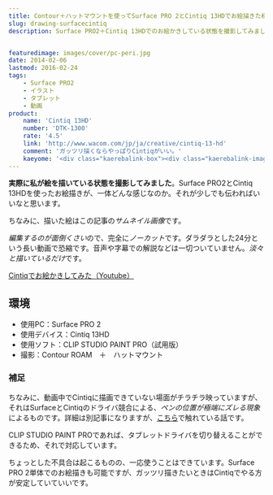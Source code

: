 ```yaml
---
title: Contour＋ハットマウントを使ってSurface PRO 2とCintiq 13HDでお絵描きた様子を撮影してみた
slug: drawing-surfacecintiq
description: Surface PRO2＋Cintiq 13HDでのお絵かきしている状態を撮影してみました。撮影はContour ROAMというカメラを使っています。ハットマウントを使った映像の参考としてもご覧いただけます。


featuredimage: images/cover/pc-peri.jpg
date: 2014-02-06
lastmod: 2016-02-24
tags: 
    - Surface PRO2
    - イラスト
    - タブレット
    - 動画
product:
    name: 'Cintiq 13HD'
    number: 'DTK-1300'
    rate: '4.5'
    link: 'http://www.wacom.com/jp/ja/creative/cintiq-13-hd'
    comment: 'ガッツリ描くならやっぱりCintiqがいい。'
    kaeyome: '<div class="kaerebalink-box"><div class="kaerebalink-image"><a href="http://www.amazon.co.jp/exec/obidos/ASIN/B00BQ6YDAA/illusionspace-22/ref=nosim/" rel="nofollow" target="_blank"><img src="https://ecx.images-amazon.com/images/I/41IyYb--jAL._SL160_.jpg" style="border: none;" /></a></div><div class="kaerebalink-info"><div class="kaerebalink-name"><a href="http://www.amazon.co.jp/exec/obidos/ASIN/B00BQ6YDAA/illusionspace-22/ref=nosim/" rel="nofollow" target="_blank">Wacom 液晶ペンタブレット 13.3フルHD液晶 Cintiq 13HD DTK-1300/K0</a><div class="kaerebalink-powered-date">posted with <a href="http://kaereba.com" rel="nofollow" target="_blank">カエレバ</a></div></div><div class="kaerebalink-detail"> ワコム 2013-04-05    </div><div class="kaerebalink-link1"><div class="shoplinkamazon"><a href="http://www.amazon.co.jp/gp/search?keywords=DTK-1300%2FK0&__mk_ja_JP=%83J%83%5E%83J%83i&tag=illusionspace-22" rel="nofollow" target="_blank" title="アマゾン" >Amazonで購入</a></div><div class="shoplinkrakuten"><a href="http://hb.afl.rakuten.co.jp/hgc/0e95387f.f2aef20d.0e953880.25e412bd/?pc=http%3A%2F%2Fsearch.rakuten.co.jp%2Fsearch%2Fmall%2FDTK-1300%252FK0%2F-%2Ff.1-p.1-s.1-sf.0-st.A-v.2%3Fx%3D0%26scid%3Daf_ich_link_urltxt%26m%3Dhttp%3A%2F%2Fm.rakuten.co.jp%2F" rel="nofollow" target="_blank" title="楽天市場" >楽天市場で購入</a></div></div></div><div class="booklink-footer" style="clear: left"></div></div>'
---
```


<strong>実際に私が絵を描いている状態を撮影してみました</strong>。Surface PRO2とCintiq 13HDを使ったお絵描きが、一体どんな感じなのか。それが少しでも伝わればいいなと思います。

ちなみに、描いた絵はこの記事の<em>サムネイル画像</em>です。

<em>編集するのが面倒くさい</em>ので、完全に<em>ノーカット</em>です。ダラダラとした24分という長い動画で恐縮です。音声や字幕での解説などは一切ついていません。<em>淡々と描いているだけ</em>です。

<a href="https://www.youtube.com/watch?v=mCb06jukw3s" target="_blank">Cintiqでお絵かきしてみた（Youtube）</a>


## 環境


<ul>
<li>使用PC：Surface PRO 2</li>
<li>使用デバイス：Cintiq 13HD</li>
<li>使用ソフト：CLIP STUDIO PAINT PRO（試用版）</li>
<li>撮影：Contour ROAM　＋　ハットマウント</li>
</ul>

### 補足


ちなみに、動画中でCintiqに描画できていない場面がチラチラ映っていますが、それはSurfaceとCintiqのドライバ競合による、<em>ペンの位置が極端にズレる現象</em>によるものです。詳細は別記事になりますが、<a href="https://wantit.gcreate.jp/minidisplay-to-hdmi/" title="Cintiq 13HDをミニディスプレイポートに繋ぐ　〜Surface PRO 2でCintiqを使う編〜">こちら</a>で触れている話です。

CLIP STUDIO PAINT PROであれば、タブレットドライバを切り替えることができるため、それで対応しています。

ちょっとした不具合は起こるものの、一応使うことはできています。Surface PRO 2単体でのお絵描きも可能ですが、ガッツリ描きたいときはCintiqでやる方が安定していていいです。


  